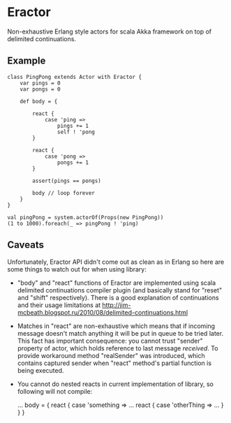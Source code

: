 Eractor
=======

Non-exhaustive Erlang style actors for scala Akka framework on top of delimited continuations.

## Example

    class PingPong extends Actor with Eractor {
        var pings = 0
        var pongs = 0

        def body = {

            react {
                case 'ping =>
                    pings += 1
                    self ! 'pong
            }

            react {
                case 'pong =>
                    pongs += 1
            }

            assert(pings == pongs)

            body // loop forever
        }
    }

    val pingPong = system.actorOf(Props(new PingPong))
    (1 to 1000).foreach(_ => pingPong ! 'ping)

## Caveats

Unfortunately, Eractor API didn't come out as clean
as in Erlang so here are some things to watch out for
when using library:

* "body" and "react" functions of Eractor are implemented
  using scala delimited continuations compiler plugin (and
  basically stand for "reset" and "shift" respectively).
  There is a good explanation of continuations and their
  usage limitations at http://jim-mcbeath.blogspot.ru/2010/08/delimited-continuations.html

* Matches in "react" are non-exhaustive which means that
  if incoming message doesn't match anything it will
  be put in queue to be tried later. This fact has important
  consequence: you cannot trust "sender" property of actor,
  which holds reference to last message _received_.
  To provide workaround method "realSender" was introduced,
  which contains captured sender when "react" method's
  partial function is being executed.

* You cannot do nested reacts in current implementation
  of library, so following will not compile:

    ...
    body = {
        react {
            case 'something =>
                ...
                react {
                    case 'otherThing =>
                        ...
                }
        }
    }